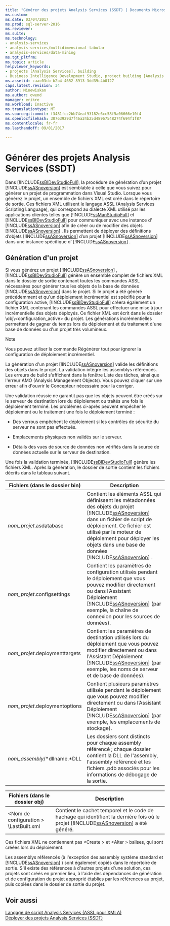 ```yaml
---
title: "Générer des projets Analysis Services (SSDT) | Documents Microsoft"
ms.custom: 
ms.date: 03/04/2017
ms.prod: sql-server-2016
ms.reviewer: 
ms.suite: 
ms.technology:
- analysis-services
- analysis-services/multidimensional-tabular
- analysis-services/data-mining
ms.tgt_pltfrm: 
ms.topic: article
helpviewer_keywords:
- projects [Analysis Services], building
- Business Intelligence Development Studio, project building [Analysis Services]
ms.assetid: caac03cb-b2b4-4652-8913-3dd39c4b0127
caps.latest.revision: 34
author: Minewiskan
ms.author: owend
manager: erikre
ms.workload: Inactive
ms.translationtype: MT
ms.sourcegitcommit: f3481fcc2bb74eaf93182e6cc58f5a06666e10f4
ms.openlocfilehash: 30763929d7f46a24b25d48967548274f694f1f87
ms.contentlocale: fr-fr
ms.lasthandoff: 09/01/2017

---
```

# <a name="build-analysis-services-projects-ssdt"></a>Générer des projets Analysis Services (SSDT)
  Dans [!INCLUDE[ssBIDevStudioFull](../../includes/ssbidevstudiofull-md.md)], la procédure de génération d’un projet [!INCLUDE[ssASnoversion](../../includes/ssasnoversion-md.md)] est semblable à celle que vous suivez pour générer un projet de programmation dans Visual Studio. Lorsque vous générez le projet, un ensemble de fichiers XML est créé dans le répertoire de sortie. Ces fichiers XML utilisent le langage ASSL (Analysis Services Scripting Language), qui correspond au dialecte XML utilisé par les applications clientes telles que [!INCLUDE[ssManStudioFull](../../includes/ssmanstudiofull-md.md)] et [!INCLUDE[ssBIDevStudioFull](../../includes/ssbidevstudiofull-md.md)] pour communiquer avec une instance d' [!INCLUDE[ssASnoversion](../../includes/ssasnoversion-md.md)] afin de créer ou de modifier des objets [!INCLUDE[ssASnoversion](../../includes/ssasnoversion-md.md)] . Ils permettent de déployer des définitions d’objets [!INCLUDE[ssASnoversion](../../includes/ssasnoversion-md.md)] d’un projet [!INCLUDE[ssASnoversion](../../includes/ssasnoversion-md.md)] dans une instance spécifique d’ [!INCLUDE[ssASnoversion](../../includes/ssasnoversion-md.md)] .  
  
## <a name="building-a-project"></a>Génération d'un projet  
 Si vous générez un projet [!INCLUDE[ssASnoversion](../../includes/ssasnoversion-md.md)] , [!INCLUDE[ssBIDevStudioFull](../../includes/ssbidevstudiofull-md.md)] génère un ensemble complet de fichiers XML dans le dossier de sortie contenant toutes les commandes ASSL nécessaires pour générer tous les objets de la base de données [!INCLUDE[ssASnoversion](../../includes/ssasnoversion-md.md)] dans le projet. Si le projet a été généré précédemment et qu'un déploiement incrémentiel est spécifié pour la configuration active, [!INCLUDE[ssBIDevStudioFull](../../includes/ssbidevstudiofull-md.md)] créera également un fichier XML contenant les commandes ASSL pour effectuer une mise à jour incrémentielle des objets déployés. Ce fichier XML est écrit dans le dossier \obj\\<configuration_active\> du projet. Les générations incrémentielles permettent de gagner du temps lors du déploiement et du traitement d'une base de données ou d'un projet très volumineux.  
  
> [!NOTE]  
>  Vous pouvez utiliser la commande Régénérer tout pour ignorer la configuration de déploiement incrémentiel.  
  
 La génération d'un projet [!INCLUDE[ssASnoversion](../../includes/ssasnoversion-md.md)] valide les définitions des objets dans le projet. La validation intègre les assemblys référencés. Les erreurs de build s'affichent dans la fenêtre Liste des tâches, ainsi que l'erreur AMO (Analysis Management Objects). Vous pouvez cliquer sur une erreur afin d'ouvrir le Concepteur nécessaire pour la corriger.  
  
 Une validation réussie ne garantit pas que les objets peuvent être créés sur le serveur de destination lors du déploiement ou traités une fois le déploiement terminé. Les problèmes ci-après peuvent empêcher le déploiement ou le traitement une fois le déploiement terminé :  
  
-   Des verrous empêchent le déploiement si les contrôles de sécurité du serveur ne sont pas effectués.  
  
-   Emplacements physiques non validés sur le serveur.  
  
-   Détails des vues de source de données non vérifiés dans la source de données actuelle sur le serveur de destination.  
  
 Une fois la validation terminée, [!INCLUDE[ssBIDevStudioFull](../../includes/ssbidevstudiofull-md.md)] génère les fichiers XML. Après la génération, le dossier de sortie contient les fichiers décrits dans le tableau suivant.  
  
|Fichiers (dans le dossier bin)|Description|  
|-----------------------------|-----------------|  
|*nom_projet*.asdatabase|Contient les éléments ASSL qui définissent les métadonnées des objets du projet [!INCLUDE[ssASnoversion](../../includes/ssasnoversion-md.md)] dans un fichier de script de déploiement. Ce fichier est utilisé par le moteur de déploiement pour déployer les objets dans une base de données [!INCLUDE[ssASnoversion](../../includes/ssasnoversion-md.md)] .|  
|*nom_projet*.configsettings|Contient les paramètres de configuration utilisés pendant le déploiement que vous pouvez modifier directement ou dans l’Assistant Déploiement [!INCLUDE[ssASnoversion](../../includes/ssasnoversion-md.md)] (par exemple, la chaîne de connexion pour les sources de données).|  
|*nom_projet*.deploymenttargets|Contient les paramètres de destination utilisés lors du déploiement que vous pouvez modifier directement ou dans l'Assistant Déploiement [!INCLUDE[ssASnoversion](../../includes/ssasnoversion-md.md)] (par exemple, les noms de serveur et de base de données).|  
|*nom_projet*.deploymentoptions|Contient plusieurs paramètres utilisés pendant le déploiement que vous pouvez modifier directement ou dans l’Assistant Déploiement [!INCLUDE[ssASnoversion](../../includes/ssasnoversion-md.md)] (par exemple, les emplacements de stockage).|  
|*nom_assembly*/*dllname.*DLL|Les dossiers sont distincts pour chaque assembly référencé ; chaque dossier contient la DLL de l'assembly, l'assembly référencé et les fichiers .pdb associés pour les informations de débogage de la sortie.|  
  
|Fichiers (dans le dossier obj)| Description|  
|-----------------------------|-----------------|  
|\<Nom de configuration > \LastBuilt.xml|Contient le cachet temporel et le code de hachage qui identifient la dernière fois où le projet [!INCLUDE[ssASnoversion](../../includes/ssasnoversion-md.md)] a été généré.|  
  
 Ces fichiers XML ne contiennent pas \<Create > et \<Alter > balises, qui sont créées lors du déploiement.  
  
 Les assemblys référencés (à l'exception des assembly système standard et [!INCLUDE[ssASnoversion](../../includes/ssasnoversion-md.md)] ) sont également copiés dans le répertoire de sortie. S'il existe des références à d'autres projets d'une solution, ces projets sont créés en premier lieu, à l'aide des dépendances de génération et de configuration du projet approprié établies par les références au projet, puis copiées dans le dossier de sortie du projet.  
  
## <a name="see-also"></a>Voir aussi  
 [Langage de script Analysis Services &#40;ASSL pour XMLA&#41;](../../analysis-services/scripting/analysis-services-scripting-language-assl-for-xmla.md)   
 [Déployer des projets Analysis Services &#40;SSDT&#41;](../../analysis-services/multidimensional-models/deploy-analysis-services-projects-ssdt.md)  
  
  

